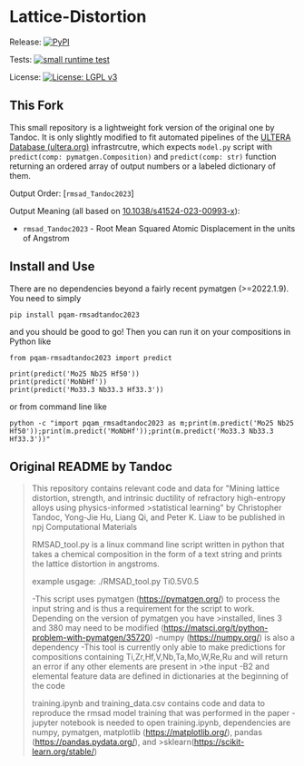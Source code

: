 # Lattice-Distortion

Release: [![PyPI](https://img.shields.io/pypi/v/pqam-rmsadtandoc2023)](https://pypi.org/project/pqam-rmsadtandoc2023)

Tests: [![small runtime test](https://github.com/amkrajewski/pqam_RMSADTandoc2023/actions/workflows/runtimeTesting.yml/badge.svg)](https://github.com/amkrajewski/pqam_RMSADTandoc2023/actions/workflows/runtimeTesting.yml)

License: [![License: LGPL v3](https://img.shields.io/badge/License-LGPL_v3-blue.svg)](https://www.gnu.org/licenses/lgpl-3.0)

## This Fork

This small repository is a lightweight fork version of the original one by Tandoc. It is only slightly modified to fit automated pipelines of the [ULTERA Database (ultera.org)](https://ultera.org) infrastrcutre, which expects `model.py` script with `predict(comp: pymatgen.Composition)` and `predict(comp: str)` function returning an ordered array of output numbers or a labeled dictionary of them.

Output Order: [`rmsad_Tandoc2023`]

Output Meaning (all based on [10.1038/s41524-023-00993-x](https://doi.org/10.1038/s41524-023-00993-x)):
- `rmsad_Tandoc2023` - Root Mean Squared Atomic Displacement in the units of Angstrom

## Install and Use

There are no dependencies beyond a fairly recent pymatgen (>=2022.1.9). You need to simply

    pip install pqam-rmsadtandoc2023

and you should be good to go! Then you can run it on your compositions in Python like

    from pqam-rmsadtandoc2023 import predict
  
    print(predict('Mo25 Nb25 Hf50'))
    print(predict('MoNbHf'))
    print(predict('Mo33.3 Nb33.3 Hf33.3'))
  
or from command line like 

    python -c "import pqam_rmsadtandoc2023 as m;print(m.predict('Mo25 Nb25 Hf50'));print(m.predict('MoNbHf'));print(m.predict('Mo33.3 Nb33.3 Hf33.3'))"
  

## Original README by Tandoc 

>This repository contains relevant code and data for "Mining lattice distortion, strength, and intrinsic ductility of refractory high-entropy alloys using physics-informed >statistical learning" by Christopher Tandoc, Yong-Jie Hu, Liang Qi, and Peter K. Liaw to be published in npj Computational Materials
>
>RMSAD_tool.py is a linux command line script written in python that takes a chemical composition in the form of a text string and prints the lattice distortion in angstroms. 
>
>example usgage: 
>./RMSAD_tool.py Ti0.5V0.5
>
>-This script uses pymatgen (https://pymatgen.org/) to process the input string and is thus a requirement for the script to work. Depending on the version of pymatgen you have >installed, lines 3 and 380 may need to be modified (https://matsci.org/t/python-problem-with-pymatgen/35720)
>-numpy (https://numpy.org/) is also a dependency
>-This tool is currently only able to make predictions for compositions containing Ti,Zr,Hf,V,Nb,Ta,Mo,W,Re,Ru and will return an error if any other elements are present in >the input
>-B2 and elemental feature data are defined in dictionaries at the beginning of the code
>
>training.ipynb and training_data.csv contains code and data to reproduce the rmsad model training that was performed in the paper
>-jupyter notebook is needed to open training.ipynb, dependencies are numpy, pymatgen, matplotlib (https://matplotlib.org/), pandas (https://pandas.pydata.org/), and >sklearn(https://scikit-learn.org/stable/)
